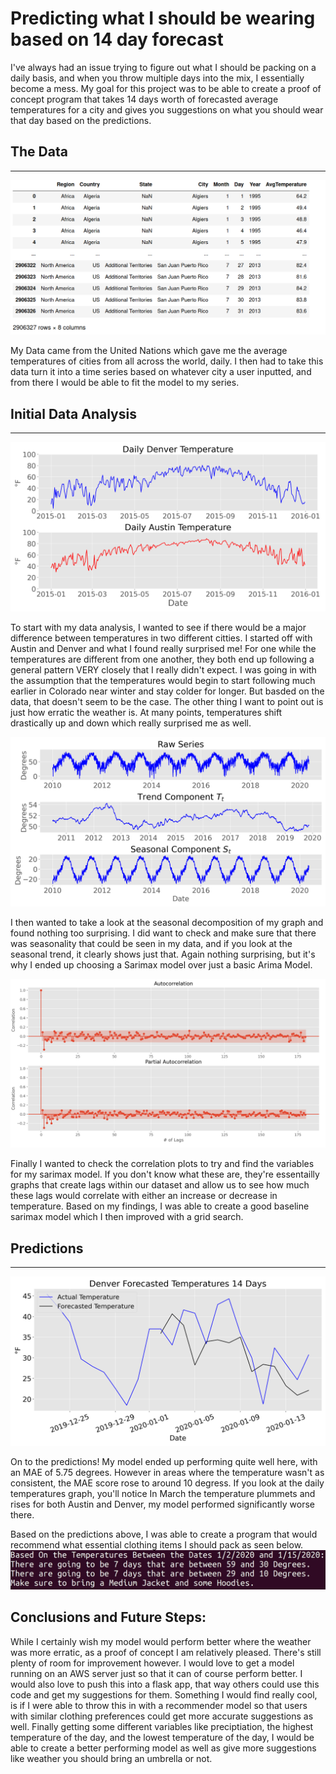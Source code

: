 # Predicting what I should be wearing based on 14 day forecast


 I've always had an issue trying to figure out what I should be packing on a daily basis, and when you throw multiple days into the mix, I essentially become a mess. My goal for this project was to be able to create a proof of concept program that takes 14 days worth of forecasted average temperatures for a city and gives you suggestions on what you should wear that day based on the predictions.


 ## The Data
 ----------------------
 ![image](images/Data.png)
 
 My Data came from the United Nations which gave me the average temperatures of cities from all across the world, daily. I then had to take this data turn it into a time series based on whatever city a user inputted, and from there I would be able to fit the model to my series. 

 ## Initial Data Analysis ##
 ------------------------------

 ![image](images/Daily_Temps.png)
 
 To start with my data analysis, I wanted to see if there would be a major difference between temperatures in two different citties. I started off with Austin and Denver and what I found really surprised me! For one while the temperatures are different from one another, they both end up following a general pattern VERY closely that I really didn't expect. I was going in with the assumption that the temperatures would begin to start following much earlier in Colorado near winter and stay colder for longer. But basded on the data, that doesn't seem to be the case. The other thing I want to point out is just how erratic the weather is. At many points, temperatures shift drastically up and down which really surprised me as well.
 
 
![image](images/Seasonal_decompose.png) 

 I then wanted to take a look at the seasonal decomposition of my graph and found nothing too surprising. I did want to check and make sure that there was seasonality that could be seen in my data, and if you look at the seasonal trend, it clearly shows just that. Again nothing surprising, but it's why I ended up choosing a Sarimax model over just a basic Arima Model.

 ![image](images/Correlation_plots.png)

 Finally I wanted to check the correlation plots to try and find the variables for my sarimax model. If you don't know what these are, they're essentailly graphs that create lags within our dataset and allow us to see how much these lags would correlate with either an increase or decrease in temperature. Based on my findings, I was able to create a good baseline sarimax model which I then improved with a grid search.

 ## Predictions ##
 ------------------------------

 ![image](images/Forecasted_temps.png)

 On to the predictions! My model ended up performing quite well here, with an MAE of 5.75 degrees. However in areas where the temperature wasn't as consistent, the MAE score rose to around 10 degress. If you look at the daily temperatures graph, you'll notice In March the temperature plummets and rises for both Austin and Denver, my model performed significantly worse there. 

 Based on the predictions above, I was able to create a program that would recommend what essential clothing items I should pack as seen below.
 ![image](images/Suggestions.png)

 ## Conclusions and Future Steps: ##
 While I certainly wish my model would perform better where the weather was more erratic, as a proof of concept I am relatively pleased. There's still plenty of room for improvement however. I would love to get a model running on an AWS server just so that it can of course perform better. I would also love to push this into a flask app, that way others could use this code and get my suggestions for them. Something I would find really cool, is if I were able to throw this in with a recommender model so that users with similar clothing preferences could get more accurate suggestions as well. Finally getting some different variables like preciptiation, the highest temperature of the day, and the lowest temperature of the day, I would be able to create a better performing model as well as give more suggestions like weather you should bring an umbrella or not.

